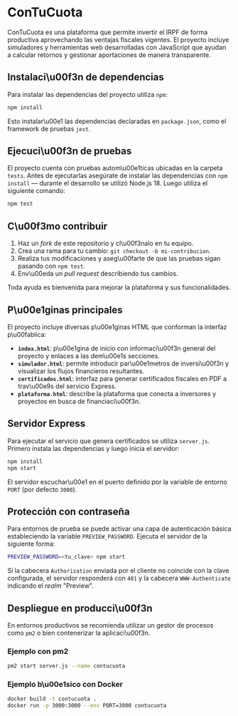 # ConTuCuota

ConTuCuota es una plataforma que permite invertir el IRPF de forma
productiva aprovechando las ventajas fiscales vigentes. El proyecto
incluye simuladores y herramientas web desarrolladas con JavaScript
que ayudan a calcular retornos y gestionar aportaciones de manera
transparente.

## Instalaci\u00f3n de dependencias

Para instalar las dependencias del proyecto utiliza `npm`:

```bash
npm install
```

Esto instalar\u00e1 las dependencias declaradas en `package.json`, como el
framework de pruebas `jest`.

## Ejecuci\u00f3n de pruebas

El proyecto cuenta con pruebas autom\u00e1ticas ubicadas en la carpeta
`tests`. Antes de ejecutarlas asegúrate de instalar las dependencias con `npm install` — durante el desarrollo se utilizó Node.js 18. Luego utiliza el siguiente comando:
```bash
npm test
```

## C\u00f3mo contribuir

1. Haz un *fork* de este repositorio y cl\u00f3nalo en tu equipo.
2. Crea una rama para tu cambio: `git checkout -b mi-contribucion`.
3. Realiza tus modificaciones y aseg\u00farte de que las pruebas sigan
   pasando con `npm test`.
4. Env\u00eda un *pull request* describiendo tus cambios.

Toda ayuda es bienvenida para mejorar la plataforma y sus
funcionalidades.

## P\u00e1ginas principales

El proyecto incluye diversas p\u00e1ginas HTML que conforman la interfaz p\u00fablica:

- **`index.html`**: p\u00e1gina de inicio con informaci\u00f3n general del proyecto y enlaces a las dem\u00e1s secciones.
- **`simulador.html`**: permite introducir par\u00e1metros de inversi\u00f3n y visualizar los flujos financieros resultantes.
- **`certificados.html`**: interfaz para generar certificados fiscales en PDF a trav\u00e9s del servicio Express.
- **`plataforma.html`**: describe la plataforma que conecta a inversores y proyectos en busca de financiaci\u00f3n.

## Servidor Express

Para ejecutar el servicio que genera certificados se utiliza `server.js`. Primero instala las dependencias y luego inicia el servidor:

```bash
npm install
npm start
```

El servidor escuchar\u00e1 en el puerto definido por la variable de entorno `PORT` (por defecto `3000`).

## Protección con contraseña

Para entornos de prueba se puede activar una capa de autenticación básica estableciendo la variable `PREVIEW_PASSWORD`. Ejecuta el servidor de la siguiente forma:

```bash
PREVIEW_PASSWORD=<tu_clave> npm start
```

Si la cabecera `Authorization` enviada por el cliente no coincide con la clave configurada, el servidor responderá con `401` y la cabecera `WWW-Authenticate` indicando el *realm* "Preview".

## Despliegue en producci\u00f3n

En entornos productivos se recomienda utilizar un gestor de procesos como `pm2` o bien contenerizar la aplicaci\u00f3n.

### Ejemplo con pm2

```bash
pm2 start server.js --name contucuota
```

### Ejemplo b\u00e1sico con Docker

```bash
docker build -t contucuota .
docker run -p 3000:3000 --env PORT=3000 contucuota
```
